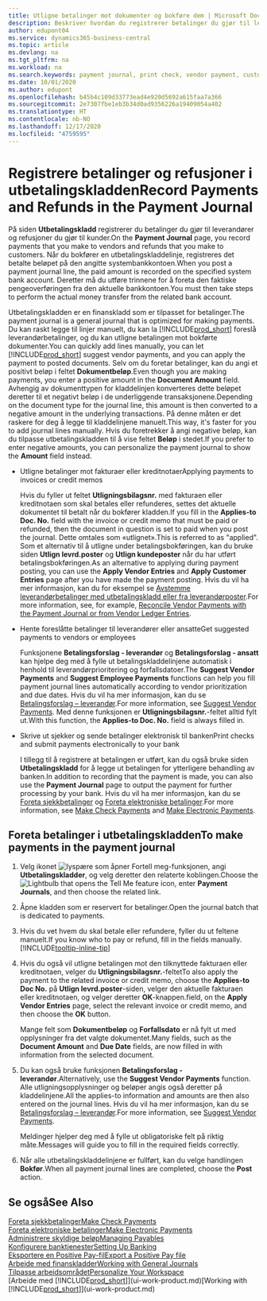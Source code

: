 ```yaml
---
title: Utligne betalinger mot dokumenter og bokføre dem | Microsoft Docs
description: Beskriver hvordan du registrerer betalinger du gjør til leverandører og refusjoner du gjør til kunder.
author: edupont04
ms.service: dynamics365-business-central
ms.topic: article
ms.devlang: na
ms.tgt_pltfrm: na
ms.workload: na
ms.search.keywords: payment journal, print check, vendor payment, customer refund, creditor, debt, balance due, AP
ms.date: 10/01/2020
ms.author: edupont
ms.openlocfilehash: b45b4c109d33773ead4e920d5692a615faa7a366
ms.sourcegitcommit: 2e7307fbe1eb3b34d0ad9356226a19409054a402
ms.translationtype: HT
ms.contentlocale: nb-NO
ms.lasthandoff: 12/17/2020
ms.locfileid: "4759595"
---
```

# <a name="record-payments-and-refunds-in-the-payment-journal"></a><span data-ttu-id="89ab0-103">Registrere betalinger og refusjoner i utbetalingskladden</span><span class="sxs-lookup"><span data-stu-id="89ab0-103">Record Payments and Refunds in the Payment Journal</span></span>

<span data-ttu-id="89ab0-104">På siden **Utbetalingskladd** registrerer du betalinger du gjør til leverandører og refusjoner du gjør til kunder.</span><span class="sxs-lookup"><span data-stu-id="89ab0-104">On the **Payment Journal** page, you record payments that you make to vendors and refunds that you make to customers.</span></span> <span data-ttu-id="89ab0-105">Når du bokfører en utbetalingskladdelinje, registreres det betalte beløpet på den angitte systembankkontoen.</span><span class="sxs-lookup"><span data-stu-id="89ab0-105">When you post a payment journal line, the paid amount is recorded on the specified system bank account.</span></span> <span data-ttu-id="89ab0-106">Deretter må du utføre trinnene for å foreta den faktiske pengeoverføringen fra den aktuelle bankkontoen.</span><span class="sxs-lookup"><span data-stu-id="89ab0-106">You must then take steps to perform the actual money transfer from the related bank account.</span></span>  

<span data-ttu-id="89ab0-107">Utbetalingskladden er en finanskladd som er tilpasset for betalinger.</span><span class="sxs-lookup"><span data-stu-id="89ab0-107">The payment journal is a general journal that is optimized for making payments.</span></span> <span data-ttu-id="89ab0-108">Du kan raskt legge til linjer manuelt, du kan la [!INCLUDE[prod_short](includes/prod_short.md)] foreslå leverandørbetalinger, og du kan utligne betalingen mot bokførte dokumenter.</span><span class="sxs-lookup"><span data-stu-id="89ab0-108">You can quickly add lines manually, you can let [!INCLUDE[prod_short](includes/prod_short.md)] suggest vendor payments, and you can apply the payment to posted documents.</span></span> <span data-ttu-id="89ab0-109">Selv om du foretar betalinger, kan du angi et positivt beløp i feltet **Dokumentbeløp**.</span><span class="sxs-lookup"><span data-stu-id="89ab0-109">Even though you are making payments, you enter a positive amount in the **Document Amount** field.</span></span> <span data-ttu-id="89ab0-110">Avhengig av dokumenttypen for kladdelinjen konverteres dette beløpet deretter til et negativt beløp i de underliggende transaksjonene.</span><span class="sxs-lookup"><span data-stu-id="89ab0-110">Depending on the document type for the journal line, this amount is then converted to a negative amount in the underlying transactions.</span></span> <span data-ttu-id="89ab0-111">På denne måten er det raskere for deg å legge til kladdelinjene manuelt.</span><span class="sxs-lookup"><span data-stu-id="89ab0-111">This way, it's faster for you to add journal lines manually.</span></span> <span data-ttu-id="89ab0-112">Hvis du foretrekker å angi negative beløp, kan du tilpasse utbetalingskladden til å vise feltet **Beløp** i stedet.</span><span class="sxs-lookup"><span data-stu-id="89ab0-112">If you prefer to enter negative amounts, you can personalize the payment journal to show the **Amount** field instead.</span></span>  

- <span data-ttu-id="89ab0-113">Utligne betalinger mot fakturaer eller kreditnotaer</span><span class="sxs-lookup"><span data-stu-id="89ab0-113">Applying payments to invoices or credit memos</span></span>

    <span data-ttu-id="89ab0-114">Hvis du fyller ut feltet **Utligningsbilagsnr.** med fakturaen eller kreditnotaen som skal betales eller refunderes, settes det aktuelle dokumentet til betalt når du bokfører kladden.</span><span class="sxs-lookup"><span data-stu-id="89ab0-114">If you fill in the **Applies-to Doc. No.** field with the invoice or credit memo that must be paid or refunded, then the document in question is set to paid when you post the journal.</span></span> <span data-ttu-id="89ab0-115">Dette omtales som «utlignet».</span><span class="sxs-lookup"><span data-stu-id="89ab0-115">This is referred to as "applied".</span></span> <span data-ttu-id="89ab0-116">Som et alternativ til å utligne under betalingsbokføringen, kan du bruke siden **Utlign levrd.poster** og **Utlign kundeposter** når du har utført betalingsbokføringen.</span><span class="sxs-lookup"><span data-stu-id="89ab0-116">As an alternative to applying during payment posting, you can use the **Apply Vendor Entries** and **Apply Customer Entries** page after you have made the payment posting.</span></span> <span data-ttu-id="89ab0-117">Hvis du vil ha mer informasjon, kan du for eksempel se [Avstemme leverandørbetalinger med utbetalingskladd eller fra leverandørposter](payables-how-apply-purchase-transactions-manually.md).</span><span class="sxs-lookup"><span data-stu-id="89ab0-117">For more information, see, for example, [Reconcile Vendor Payments with the Payment Journal or from Vendor Ledger Entries](payables-how-apply-purchase-transactions-manually.md).</span></span>  

- <span data-ttu-id="89ab0-118">Hente foreslåtte betalinger til leverandører eller ansatte</span><span class="sxs-lookup"><span data-stu-id="89ab0-118">Get suggested payments to vendors or employees</span></span>

    <span data-ttu-id="89ab0-119">Funksjonene **Betalingsforslag - leverandør** og **Betalingsforslag - ansatt** kan hjelpe deg med å fylle ut betalingskladdelinjene automatisk i henhold til leverandørprioritering og forfallsdatoer.</span><span class="sxs-lookup"><span data-stu-id="89ab0-119">The **Suggest Vendor Payments** and **Suggest Employee Payments** functions can help you fill payment journal lines automatically according to vendor prioritization and due dates.</span></span> <span data-ttu-id="89ab0-120">Hvis du vil ha mer informasjon, kan du se [Betalingsforslag – leverandør](payables-how-suggest-vendor-payments.md).</span><span class="sxs-lookup"><span data-stu-id="89ab0-120">For more information, see [Suggest Vendor Payments](payables-how-suggest-vendor-payments.md).</span></span> <span data-ttu-id="89ab0-121">Med denne funksjonen er **Utligningsbilagsnr.**-feltet alltid fylt ut.</span><span class="sxs-lookup"><span data-stu-id="89ab0-121">With this function, the **Applies-to Doc. No.** field is always filled in.</span></span>  

- <span data-ttu-id="89ab0-122">Skrive ut sjekker og sende betalinger elektronisk til banken</span><span class="sxs-lookup"><span data-stu-id="89ab0-122">Print checks and submit payments electronically to your bank</span></span>

    <span data-ttu-id="89ab0-123">I tillegg til å registrere at betalingen er utført, kan du også bruke siden **Utbetalingskladd** for å legge ut betalingen for ytterligere behandling av banken.</span><span class="sxs-lookup"><span data-stu-id="89ab0-123">In addition to recording that the payment is made, you can also use the **Payment Journal** page to output the payment for further processing by your bank.</span></span> <span data-ttu-id="89ab0-124">Hvis du vil ha mer informasjon, kan du se [Foreta sjekkbetalinger](payables-how-work-checks.md) og [Foreta elektroniske betalinger](finance-make-payments-with-bank-data-conversion-service-or-sepa-credit-transfer.md#exporting-payments-to-a-bank-file).</span><span class="sxs-lookup"><span data-stu-id="89ab0-124">For more information, see [Make Check Payments](payables-how-work-checks.md) and [Make Electronic Payments](finance-make-payments-with-bank-data-conversion-service-or-sepa-credit-transfer.md#exporting-payments-to-a-bank-file).</span></span>  

## <a name="to-make-payments-in-the-payment-journal"></a><span data-ttu-id="89ab0-125">Foreta betalinger i utbetalingskladden</span><span class="sxs-lookup"><span data-stu-id="89ab0-125">To make payments in the payment journal</span></span>

1. <span data-ttu-id="89ab0-126">Velg ikonet ![lyspære som åpner Fortell meg-funksjonen](media/ui-search/search_small.png "Fortell hva du vil gjøre"), angi **Utbetalingskladder**, og velg deretter den relaterte koblingen.</span><span class="sxs-lookup"><span data-stu-id="89ab0-126">Choose the ![Lightbulb that opens the Tell Me feature](media/ui-search/search_small.png "Tell me what you want to do") icon, enter **Payment Journals**, and then choose the related link.</span></span>
2. <span data-ttu-id="89ab0-127">Åpne kladden som er reservert for betalinger.</span><span class="sxs-lookup"><span data-stu-id="89ab0-127">Open the journal batch that is dedicated to payments.</span></span>
3. <span data-ttu-id="89ab0-128">Hvis du vet hvem du skal betale eller refundere, fyller du ut feltene manuelt.</span><span class="sxs-lookup"><span data-stu-id="89ab0-128">If you know who to pay or refund, fill in the fields manually.</span></span> [!INCLUDE[tooltip-inline-tip](includes/tooltip-inline-tip_md.md)]
4. <span data-ttu-id="89ab0-129">Hvis du også vil utligne betalingen mot den tilknyttede fakturaen eller kreditnotaen, velger du **Utligningsbilagsnr.**-feltet</span><span class="sxs-lookup"><span data-stu-id="89ab0-129">To also apply the payment to the related invoice or credit memo, choose the **Applies-to Doc No.**</span></span> <span data-ttu-id="89ab0-130">på **Utlign levrd.poster**-siden, velger den aktuelle fakturaen eller kreditnotaen, og velger deretter **OK**-knappen.</span><span class="sxs-lookup"><span data-stu-id="89ab0-130">field, on the **Apply Vendor Entries** page, select the relevant invoice or credit memo, and then choose the **OK** button.</span></span>

    <span data-ttu-id="89ab0-131">Mange felt som **Dokumentbeløp** og **Forfallsdato** er nå fylt ut med opplysninger fra det valgte dokumentet.</span><span class="sxs-lookup"><span data-stu-id="89ab0-131">Many fields, such as the **Document Amount** and **Due Date** fields, are now filled in with information from the selected document.</span></span>
5. <span data-ttu-id="89ab0-132">Du kan også bruke funksjonen **Betalingsforslag - leverandør**.</span><span class="sxs-lookup"><span data-stu-id="89ab0-132">Alternatively, use the **Suggest Vendor Payments** function.</span></span> <span data-ttu-id="89ab0-133">Alle utligningsopplysninger og beløper angis også deretter på kladdelinjene.</span><span class="sxs-lookup"><span data-stu-id="89ab0-133">All the applies-to information and amounts are then also entered on the journal lines.</span></span> <span data-ttu-id="89ab0-134">Hvis du vil ha mer informasjon, kan du se [Betalingsforslag – leverandør](payables-how-suggest-vendor-payments.md).</span><span class="sxs-lookup"><span data-stu-id="89ab0-134">For more information, see [Suggest Vendor Payments](payables-how-suggest-vendor-payments.md).</span></span>

    <span data-ttu-id="89ab0-135">Meldinger hjelper deg med å fylle ut obligatoriske felt på riktig måte.</span><span class="sxs-lookup"><span data-stu-id="89ab0-135">Messages will guide you to fill in the required fields correctly.</span></span>
6.  <span data-ttu-id="89ab0-136">Når alle utbetalingskladdelinjene er fullført, kan du velge handlingen **Bokfør**.</span><span class="sxs-lookup"><span data-stu-id="89ab0-136">When all payment journal lines are completed, choose the **Post** action.</span></span>

## <a name="see-also"></a><span data-ttu-id="89ab0-137">Se også</span><span class="sxs-lookup"><span data-stu-id="89ab0-137">See Also</span></span>
[<span data-ttu-id="89ab0-138">Foreta sjekkbetalinger</span><span class="sxs-lookup"><span data-stu-id="89ab0-138">Make Check Payments</span></span>](payables-how-work-checks.md)  
[<span data-ttu-id="89ab0-139">Foreta elektroniske betalinger</span><span class="sxs-lookup"><span data-stu-id="89ab0-139">Make Electronic Payments</span></span>](finance-make-payments-with-bank-data-conversion-service-or-sepa-credit-transfer.md#exporting-payments-to-a-bank-file)  
[<span data-ttu-id="89ab0-140">Administrere skyldige beløp</span><span class="sxs-lookup"><span data-stu-id="89ab0-140">Managing Payables</span></span>](payables-manage-payables.md)  
[<span data-ttu-id="89ab0-141">Konfigurere banktjenester</span><span class="sxs-lookup"><span data-stu-id="89ab0-141">Setting Up Banking</span></span>](bank-setup-banking.md)  
[<span data-ttu-id="89ab0-142">Eksportere en Positive Pay-fil</span><span class="sxs-lookup"><span data-stu-id="89ab0-142">Export a Positive Pay file</span></span>](finance-how-positive-pay.md)  
[<span data-ttu-id="89ab0-143">Arbeide med finanskladder</span><span class="sxs-lookup"><span data-stu-id="89ab0-143">Working with General Journals</span></span>](ui-work-general-journals.md)  
[<span data-ttu-id="89ab0-144">Tilpasse arbeidsområdet</span><span class="sxs-lookup"><span data-stu-id="89ab0-144">Personalize Your Workspace</span></span>](ui-personalization-user.md)  
<span data-ttu-id="89ab0-145">[Arbeide med [!INCLUDE[prod_short](includes/prod_short.md)]](ui-work-product.md)</span><span class="sxs-lookup"><span data-stu-id="89ab0-145">[Working with [!INCLUDE[prod_short](includes/prod_short.md)]](ui-work-product.md)</span></span>  
